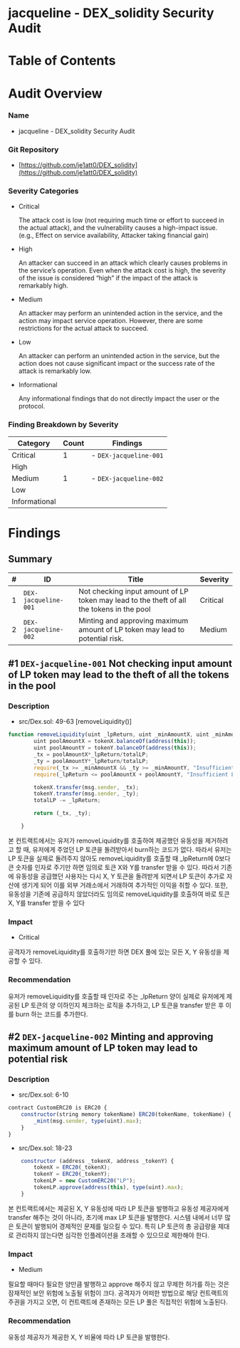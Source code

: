 # jacqueline - DEX_solidity Security Audit

# Table of Contents

# Audit Overview

### Name

- jacqueline - DEX_solidity Security Audit

### Git Repository

- [https://github.com/je1att0/DEX_solidity](https://github.com/je1att0/DEX_solidity)

### Severity Categories

- Critical
    
    The attack cost is low (not requiring much time or effort to succeed in the
    actual attack), and the vulnerability causes a high-impact issue. (e.g., Effect on
    service availability, Attacker taking financial gain)
    
- High
    
    An attacker can succeed in an attack which clearly causes problems in the
    service’s operation. Even when the attack cost is high, the severity of the issue
    is considered “high” if the impact of the attack is remarkably high.
    
- Medium
    
    An attacker may perform an unintended action in the service, and the action
    may impact service operation. However, there are some restrictions for the
    actual attack to succeed.
    
- Low
    
    An attacker can perform an unintended action in the service, but the action
    does not cause significant impact or the success rate of the attack is
    remarkably low.
    
- Informational
    
    Any informational findings that do not directly impact the user or the protocol.
    

### Finding Breakdown by Severity

| Category | Count | Findings |
| --- | --- | --- |
| Critical | 1 | - `DEX-jacqueline-001` |
| High |  |  |
| Medium | 1 | - `DEX-jacqueline-002` |
| Low |  |  |
| Informational |  |  |

# Findings

## Summary

| # | ID | Title | Severity |
| --- | --- | --- | --- |
| 1 | `DEX-jacqueline-001` | Not checking input amount of LP token may lead to the theft of all the tokens in the pool | Critical |
| 2 | `DEX-jacqueline-002` | Minting and approving maximum amount of LP token may lead to potential risk. | Medium |

## #1 `DEX-jacqueline-001` Not checking input amount of LP token may lead to the theft of all the tokens in the pool

### Description

- src/Dex.sol: 49-63 [removeLiquidity()]

```jsx
function removeLiquidity(uint _lpReturn, uint _minAmountX, uint _minAmountY) public returns (uint _tx, uint _ty) {
        uint poolAmountX = tokenX.balanceOf(address(this));
        uint poolAmountY = tokenY.balanceOf(address(this));
        _tx = poolAmountX*_lpReturn/totalLP;
        _ty = poolAmountY*_lpReturn/totalLP;
        require(_tx >= _minAmountX && _ty >= _minAmountY, "Insufficient minimum amount");
        require(_lpReturn <= poolAmountX + poolAmountY, "Insufficient LP return");

        tokenX.transfer(msg.sender, _tx);
        tokenY.transfer(msg.sender, _ty);
        totalLP -= _lpReturn;

        return (_tx, _ty);

    }
```

본 컨트랙트에서는 유저가 removeLiquidity를 호출하여 제공했던 유동성을 제거하려고 할 때, 유저에게 주었던 LP 토큰을 돌려받아서 burn하는 코드가 없다. 따라서 유저는 LP 토큰을 실제로 돌려주지 않아도 removeLiquidity를 호출할 때 _lpReturn에 0보다 큰 숫자를 인자로 주기만 하면 임의로 토큰 X와 Y를 transfer 받을 수 있다. 따라서 기존에 유동성을 공급했던 사용자는 다시 X, Y 토큰을 돌려받게 되면서 LP 토큰이 추가로 자산에 생기게 되어 이를 외부 거래소에서 거래하여 추가적인 이익을 취할 수 있다. 또한, 유동성을 기존에 공급하지 않았더라도 임의로 removeLiquidity를 호출하여 바로 토큰 X, Y를 transfer 받을 수 있다

### Impact

- Critical

공격자가 removeLiquidity를 호출하기만 하면 DEX 풀에 있는 모든 X, Y 유동성을 제공할 수 있다.

### Recommendation

유저가 removeLiquidity를 호출할 때 인자로 주는 _lpReturn  양이 실제로 유저에게 제공된 LP 토큰의 양 이하인지 체크하는 로직을 추가하고, LP 토큰을 transfer 받은 후 이를 burn 하는 코드를 추가한다.

## #2 `DEX-jacqueline-002` Minting and approving maximum amount of LP token may lead to potential risk

### Description

- src/Dex.sol: 6-10

```jsx
contract CustomERC20 is ERC20 {
    constructor(string memory tokenName) ERC20(tokenName, tokenName) {
        _mint(msg.sender, type(uint).max);
    }
}
```

- src/Dex.sol: 18-23

```jsx
    constructor (address _tokenX, address _tokenY) {
        tokenX = ERC20(_tokenX);
        tokenY = ERC20(_tokenY);
        tokenLP = new CustomERC20("LP");
        tokenLP.approve(address(this), type(uint).max);
    }
```

본 컨트랙트에서는 제공된 X, Y 유동성에 따라 LP 토큰을 발행하고 유동성 제공자에게 transfer 해주는 것이 아니라, 초기에 max LP 토큰을 발행한다. 시스템 내에서 너무 많은 토큰이 발행되어 경제적인 문제를 일으킬 수 있다. 특히 LP 토큰의 총 공급량을 제대로 관리하지 않는다면 심각한 인플레이션을 초래할 수 있으므로 제한해야 한다. 

### Impact

- Medium

필요할 때마다 필요한 양만큼 발행하고 approve 해주지 않고 무제한 허가를 하는 것은 잠재적인 보안 위험에 노출될 위험이 크다. 공격자가 어떠한 방법으로 해당 컨트랙트의 주권을 가지고 오면, 이 컨트랙트에 존재하는 모든 LP 풀은 직접적인 위험에 노출된다.

### Recommendation

유동성 제공자가 제공한 X, Y 비율에 따라 LP 토큰을 발행한다.
